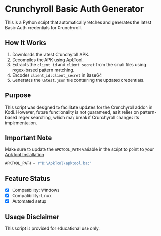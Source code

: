 # Crunchyroll Basic Auth Generator

This is a Python script that automatically fetches and generates the latest Basic Auth credentials for Crunchyroll.

## How It Works

1. Downloads the latest Crunchyroll APK.  
2. Decompiles the APK using ApkTool.  
3. Extracts the `client_id` and `client_secret` from the smali files using regex-based pattern matching.  
4. Encodes `client_id:client_secret` in Base64.  
5. Generates the `latest.json` file containing the updated credentials.  

## Purpose

This script was designed to facilitate updates for the Crunchyroll addon in Kodi. However, future functionality is not guaranteed, as it relies on pattern-based regex searching, which may break if Crunchyroll changes its implementation.

## Important Note

Make sure to update the `APKTOOL_PATH` variable in the script to point to your [ApkTool Installation](https://apktool.org/docs/install/)

```python
APKTOOL_PATH = r"D:\ApkTool\apktool.bat"
```

## Feature Status

- [x] Compatibility: Windows  
- [x] Compatibility: Linux  
- [x] Automated setup  

## Usage Disclaimer

This script is provided for educational use only.
